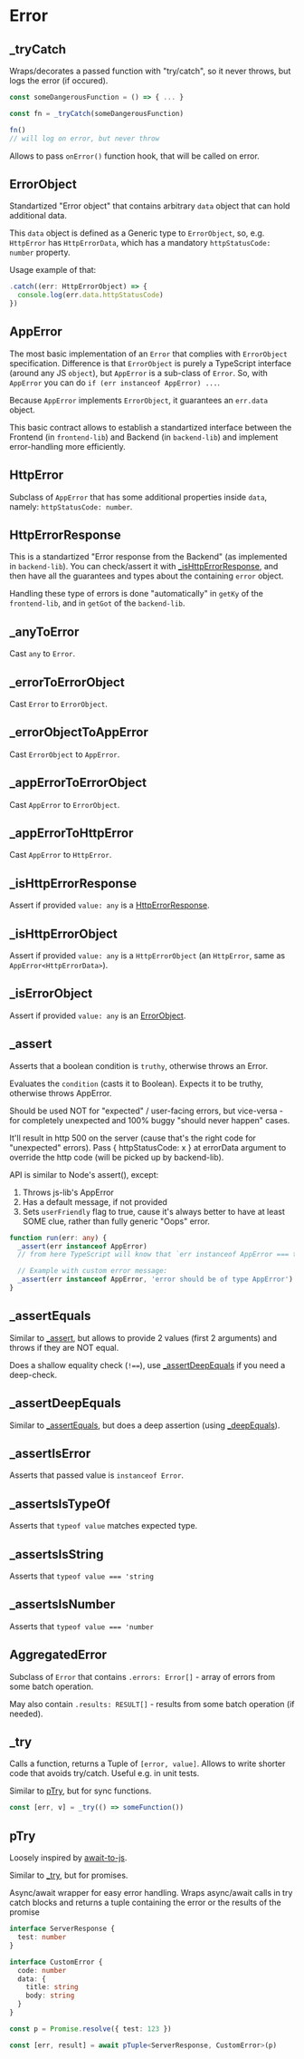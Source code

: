 # Error

## \_tryCatch

Wraps/decorates a passed function with "try/catch", so it never throws, but logs the error (if
occured).

```ts
const someDangerousFunction = () => { ... }

const fn = _tryCatch(someDangerousFunction)

fn()
// will log on error, but never throw
```

Allows to pass `onError()` function hook, that will be called on error.

## ErrorObject

Standartized "Error object" that contains arbitrary `data` object that can hold additional data.

This `data` object is defined as a Generic type to `ErrorObject`, so, e.g. `HttpError` has
`HttpErrorData`, which has a mandatory `httpStatusCode: number` property.

Usage example of that:

```ts
.catch((err: HttpErrorObject) => {
  console.log(err.data.httpStatusCode)
})
```

## AppError

The most basic implementation of an `Error` that complies with `ErrorObject` specification.
Difference is that `ErrorObject` is purely a TypeScript interface (around any JS `object`), but
`AppError` is a sub-class of `Error`. So, with `AppError` you can do
`if (err instanceof AppError) ...`.

Because `AppError` implements `ErrorObject`, it guarantees an `err.data` object.

This basic contract allows to establish a standartized interface between the Frontend (in
`frontend-lib`) and Backend (in `backend-lib`) and implement error-handling more efficiently.

## HttpError

Subclass of `AppError` that has some additional properties inside `data`, namely:
`httpStatusCode: number`.

## HttpErrorResponse

This is a standartized "Error response from the Backend" (as implemented in `backend-lib`). You can
check/assert it with [\_isHttpErrorResponse](#ishttperrorresponse), and then have all the guarantees
and types about the containing `error` object.

Handling these type of errors is done "automatically" in `getKy` of the `frontend-lib`, and in
`getGot` of the `backend-lib`.

## \_anyToError

Cast `any` to `Error`.

## \_errorToErrorObject

Cast `Error` to `ErrorObject`.

## \_errorObjectToAppError

Cast `ErrorObject` to `AppError`.

## \_appErrorToErrorObject

Cast `AppError` to `ErrorObject`.

## \_appErrorToHttpError

Cast `AppError` to `HttpError`.

## \_isHttpErrorResponse

Assert if provided `value: any` is a [HttpErrorResponse](#httperrorresponse).

## \_isHttpErrorObject

Assert if provided `value: any` is a `HttpErrorObject` (an `HttpError`, same as
`AppError<HttpErrorData>`).

## \_isErrorObject

Assert if provided `value: any` is an [ErrorObject](#errorobject).

## \_assert

Asserts that a boolean condition is `truthy`, otherwise throws an Error.

Evaluates the `condition` (casts it to Boolean). Expects it to be truthy, otherwise throws AppError.

Should be used NOT for "expected" / user-facing errors, but vice-versa - for completely unexpected
and 100% buggy "should never happen" cases.

It'll result in http 500 on the server (cause that's the right code for "unexpected" errors). Pass {
httpStatusCode: x } at errorData argument to override the http code (will be picked up by
backend-lib).

API is similar to Node's assert(), except:

1. Throws js-lib's AppError
2. Has a default message, if not provided
3. Sets `userFriendly` flag to true, cause it's always better to have at least SOME clue, rather
   than fully generic "Oops" error.

```ts
function run(err: any) {
  _assert(err instanceof AppError)
  // from here TypeScript will know that `err instanceof AppError === true`, or `err: AppError`

  // Example with custom error message:
  _assert(err instanceof AppError, 'error should be of type AppError')
}
```

## \_assertEquals

Similar to [\_assert](#assert), but allows to provide 2 values (first 2 arguments) and throws if
they are NOT equal.

Does a shallow equality check (`!==`), use [\_assertDeepEquals](#assertdeepequals) if you need a
deep-check.

## \_assertDeepEquals

Similar to [\_assertEquals](#assertequals), but does a deep assertion (using
[\_deepEquals](./object.md#deepequals)).

## \_assertIsError

Asserts that passed value is `instanceof Error`.

## \_assertsIsTypeOf

Asserts that `typeof value` matches expected type.

## \_assertsIsString

Asserts that `typeof value === 'string`

## \_assertsIsNumber

Asserts that `typeof value === 'number`

## AggregatedError

Subclass of `Error` that contains `.errors: Error[]` - array of errors from some batch operation.

May also contain `.results: RESULT[]` - results from some batch operation (if needed).

## \_try

Calls a function, returns a Tuple of `[error, value]`. Allows to write shorter code that avoids
try/catch. Useful e.g. in unit tests.

Similar to [pTry](#ptry), but for sync functions.

```ts
const [err, v] = _try(() => someFunction())
```

## pTry

Loosely inspired by [await-to-js](https://github.com/scopsy/await-to-js).

Similar to [\_try](#_try), but for promises.

Async/await wrapper for easy error handling. Wraps async/await calls in try catch blocks and returns
a tuple containing the error or the results of the promise

```ts
interface ServerResponse {
  test: number
}

interface CustomError {
  code: number
  data: {
    title: string
    body: string
  }
}

const p = Promise.resolve({ test: 123 })

const [err, result] = await pTuple<ServerResponse, CustomError>(p)
```
